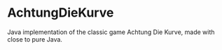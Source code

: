 # AchtungDieKurve
Java implementation of the classic game Achtung Die Kurve, made with close to pure Java.
